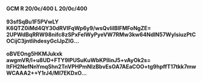 #### GCM R 20/0c/400 L 20/0c/400
**93sfSqBu1F5PVwLY**<br/>**K6QTZ0iMd4QY30dRVIFqWp6y9/wsQvIiIBlFMFoNgZE=**<br/>**2UPWdBqRRW98nifc8zSPxFelWyPyeVW7RMw3kw64NdlN57WylsiuzPtCOCijC3jntIihdesyGclJpZIG...**<br/><br/>
**oBVEOng5HKMJukxk**<br/>**awgmVR/l+u8UD+FTY9lPUSuKuWbKPIlinJ5+vAyOk2s=**<br/>**ltFH2NefNnYmqShn2TnVPHPmNlzBbvEsOA7AEaCOO+tg9hpffT17tkk7mwWCAAA2++Y1rJ4/MI7EKDxO...**